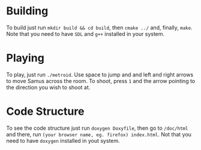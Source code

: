 # Building

To build just run `mkdir build && cd build`, then `cmake ../` and, finally, `make`. Note that you need to have `SDL` and `g++` installed in your system.

# Playing

To play, just run `./metroid`. Use space to jump and and left and right arrows to move Samus across the room. To shoot, press `1` and the arrow pointing to the direction you wish to shoot at.

# Code Structure

To see the code structure just run `doxygen Doxyfile`, then go to `/doc/html` and there, run `(your browser name, eg. firefox) index.html`. Not that you need to have `doxygen` installed in yout system.
